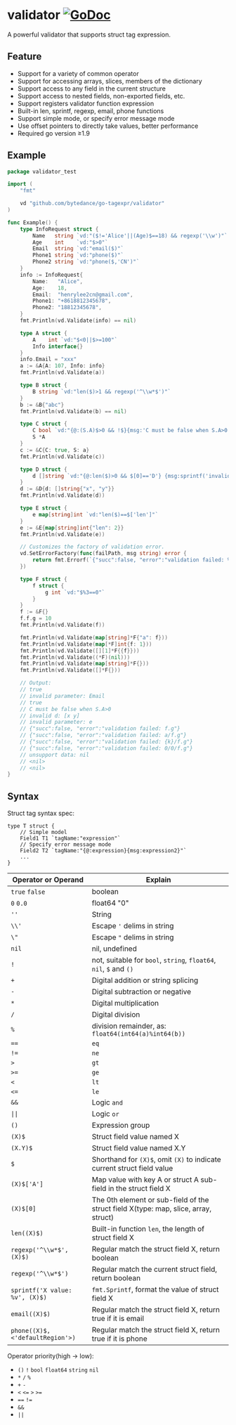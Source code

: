 # validator [![GoDoc](https://img.shields.io/badge/godoc-reference-blue.svg?style=flat-square)](http://godoc.org/github.com/bytedance/go-tagexpr/validator)

A powerful validator that supports struct tag expression.

## Feature

- Support for a variety of common operator
- Support for accessing arrays, slices, members of the dictionary
- Support access to any field in the current structure
- Support access to nested fields, non-exported fields, etc.
- Support registers validator function expression
- Built-in len, sprintf, regexp, email, phone functions
- Support simple mode, or specify error message mode
- Use offset pointers to directly take values, better performance
- Required go version ≥1.9

## Example

```go
package validator_test

import (
	"fmt"

	vd "github.com/bytedance/go-tagexpr/validator"
)

func Example() {
	type InfoRequest struct {
		Name   string `vd:"($!='Alice'||(Age)$==18) && regexp('\\w')"`
		Age    int    `vd:"$>0"`
		Email  string `vd:"email($)"`
		Phone1 string `vd:"phone($)"`
		Phone2 string `vd:"phone($,'CN')"`
	}
	info := InfoRequest{
		Name:   "Alice",
		Age:    18,
		Email:  "henrylee2cn@gmail.com",
		Phone1: "+8618812345678",
		Phone2: "18812345678",
	}
	fmt.Println(vd.Validate(info) == nil)

	type A struct {
		A    int `vd:"$<0||$>=100"`
		Info interface{}
	}
	info.Email = "xxx"
	a := &A{A: 107, Info: info}
	fmt.Println(vd.Validate(a))

	type B struct {
		B string `vd:"len($)>1 && regexp('^\\w*$')"`
	}
	b := &B{"abc"}
	fmt.Println(vd.Validate(b) == nil)

	type C struct {
		C bool `vd:"{@:(S.A)$>0 && !$}{msg:'C must be false when S.A>0'}"`
		S *A
	}
	c := &C{C: true, S: a}
	fmt.Println(vd.Validate(c))

	type D struct {
		d []string `vd:"{@:len($)>0 && $[0]=='D'} {msg:sprintf('invalid d: %v',$)}"`
	}
	d := &D{d: []string{"x", "y"}}
	fmt.Println(vd.Validate(d))

	type E struct {
		e map[string]int `vd:"len($)==$['len']"`
	}
	e := &E{map[string]int{"len": 2}}
	fmt.Println(vd.Validate(e))

	// Customizes the factory of validation error.
	vd.SetErrorFactory(func(failPath, msg string) error {
		return fmt.Errorf(`{"succ":false, "error":"validation failed: %s"}`, failPath)
	})

	type F struct {
		f struct {
			g int `vd:"$%3==0"`
		}
	}
	f := &F{}
	f.f.g = 10
	fmt.Println(vd.Validate(f))

	fmt.Println(vd.Validate(map[string]*F{"a": f}))
	fmt.Println(vd.Validate(map[*F]int{f: 1}))
	fmt.Println(vd.Validate([][1]*F{{f}}))
	fmt.Println(vd.Validate((*F)(nil)))
	fmt.Println(vd.Validate(map[string]*F{}))
	fmt.Println(vd.Validate([]*F{}))

	// Output:
	// true
	// invalid parameter: Email
	// true
	// C must be false when S.A>0
	// invalid d: [x y]
	// invalid parameter: e
	// {"succ":false, "error":"validation failed: f.g"}
	// {"succ":false, "error":"validation failed: a/f.g"}
	// {"succ":false, "error":"validation failed: {k}/f.g"}
	// {"succ":false, "error":"validation failed: 0/0/f.g"}
	// unsupport data: nil
	// <nil>
	// <nil>
}
```

## Syntax

Struct tag syntax spec:

```
type T struct {
	// Simple model
    Field1 T1 `tagName:"expression"`
	// Specify error message mode
    Field2 T2 `tagName:"{@:expression}{msg:expression2}"`
    ...
}
```

|Operator or Operand|Explain|
|-----|---------|
|`true` `false`|boolean|
|`0` `0.0`|float64 "0"|
|`''`|String|
|`\\'`| Escape `'` delims in string|
|`\"`| Escape `"` delims in string|
|`nil`|nil, undefined|
|`!`|not, suitable for `bool`, `string`, `float64`, `nil`, `$` and `()`|
|`+`|Digital addition or string splicing|
|`-`|Digital subtraction or negative|
|`*`|Digital multiplication|
|`/`|Digital division|
|`%`|division remainder, as: `float64(int64(a)%int64(b))`|
|`==`|`eq`|
|`!=`|`ne`|
|`>`|`gt`|
|`>=`|`ge`|
|`<`|`lt`|
|`<=`|`le`|
|`&&`|Logic `and`|
|`\|\|`|Logic `or`|
|`()`|Expression group|
|`(X)$`|Struct field value named X|
|`(X.Y)$`|Struct field value named X.Y|
|`$`|Shorthand for `(X)$`, omit `(X)` to indicate current struct field value|
|`(X)$['A']`|Map value with key A or struct A sub-field in the struct field X|
|`(X)$[0]`|The 0th element or sub-field of the struct field X(type: map, slice, array, struct)|
|`len((X)$)`|Built-in function `len`, the length of struct field X|
|`regexp('^\\w*$', (X)$)`|Regular match the struct field X, return boolean|
|`regexp('^\\w*$')`|Regular match the current struct field, return boolean|
|`sprintf('X value: %v', (X)$)`|`fmt.Sprintf`, format the value of struct field X|
|`email((X)$)`|Regular match the struct field X, return true if it is email|
|`phone((X)$,<'defaultRegion'>)`|Regular match the struct field X, return true if it is phone|

<!-- |`(X)$k`|Traverse each element key of the struct field X(type: map, slice, array)|
|`(X)$v`|Traverse each element value of the struct field X(type: map, slice, array)| -->

<!-- |`&`|Integer bitwise `and`|
|`\|`|Integer bitwise `or`|
|`^`|Integer bitwise `not` or `xor`|
|`&^`|Integer bitwise `clean`|
|`<<`|Integer bitwise `shift left`|
|`>>`|Integer bitwise `shift right`| -->

Operator priority(high -> low):

* `()` `!` `bool` `float64` `string` `nil`
* `*` `/` `%`
* `+` `-`
* `<` `<=` `>` `>=`
* `==` `!=`
* `&&`
* `||`
